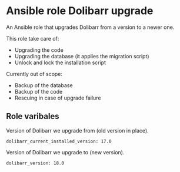 # Ansible role Dolibarr upgrade

An Ansible role that upgrades Dolibarr from a version to a newer one.

This role take care of:

-   Upgrading the code
-   Upgrading the database (it applies the migration script)
-   Unlock and lock the installation script

Currently out of scope:

-   Backup of the database
-   Backup of the code
-   Rescuing in case of upgrade failure

## Role varibales

Version of Dolibarr we upgrade from (old version in place).

    dolibarr_current_installed_version: 17.0

Version of Dolibarr we upgrade to (new version).

    dolibarr_version: 18.0

